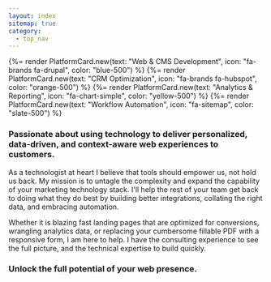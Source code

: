 ```yaml
---
layout: index
sitemap: true
category:
  - top_nav
---
```

<div class="flex flex-row fill-slate-200">
  <div class="w-full py-4 grid grid-flow-row sm:grid-flow-col gap-2">
    {%= render PlatformCard.new(text: "Web & CMS Development", icon: "fa-brands fa-drupal", color: "blue-500") %}
    {%= render PlatformCard.new(text: "CRM Optimization", icon: "fa-brands fa-hubspot", color: "orange-500") %}
    {%= render PlatformCard.new(text: "Analytics & Reporting", icon: "fa-chart-simple", color: "yellow-500") %}
    {%= render PlatformCard.new(text: "Workflow Automation", icon: "fa-sitemap", color: "slate-500") %}
  </div>
</div>

### Passionate about using technology to deliver personalized, data-driven, and context-aware web experiences to customers.

As a technologist at heart I believe that tools should empower us, not hold us back. My mission is to untagle the complexity and expand the capability of your marketing technology stack. I'll help the rest of your team get back to doing what they do best by building better integrations, collating the right data, and embracing automation.

Whether it is blazing fast landing pages that are optimized for conversions, wrangling analytics data, or replacing your cumbersome fillable PDF with a responsive form, I am here to help. I have the consulting experience to see the full picture, and the technical expertise to build quickly.

### Unlock the full potential of your web presence.
